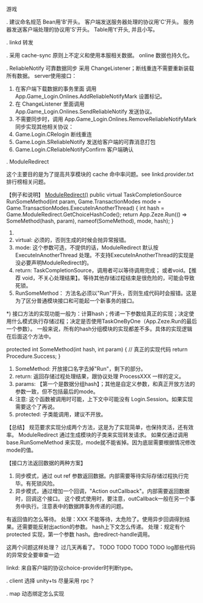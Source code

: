 
游戏

. 建议命名规范
  Bean用'B'开头。
  客户端发送服务器处理的协议用'C'开头。
  服务器发送客户端处理的协议用'S'开头。
  Table用't'开头, 并且小写。

. linkd 转发

. 采用 cache-sync
  原则上不定义和使用本服相关数据。
  online 数据也持久化。

. ReliableNotify 可靠数据同步
  采用 ChangeListener；断线重连不需要重新装载所有数据。
  server使用接口：
  1) 在客户端下载数据的事务里面 调用 App.Game_Login.Onlines.AddReliableNotifyMark 设置标记。
  2) 在 ChangeListener 里面调用 App.Game_Login.Onlines.SendReliableNotify 发送协议。
  3) 不需要同步时，调用 App.Game_Login.Onlines.RemoveReliableNotifyMark
  同步实现其他相关协议：
  1) Game.Login.CRelogin 断线重连
  2) Game.Login.SReliableNotify 发送给客户端的可靠消息打包
  3) Game.Login.CReliableNotifyConfirm 客户端确认

. ModuleRedirect

  这个主要目的是为了提高共享模块的 cache 命中率问题。see linkd.provider.txt 排行榜相关问题。

  【例子和说明】
  [ModuleRedirect()]
  public virtual TaskCompletionSource<int> RunSomeMethod(int param, Game.TransactionModes mode = Game.TransactionModes.ExecuteInAnotherThread)
  {
    int hash = Game.ModuleRedirect.GetChoiceHashCode();
    return App.Zeze.Run(() => SomeMethod(hash, param), nameof(SomeMethod), mode, hash);
  }
  1) [ModuleRedirect()]: 注解声明，表明需要转发支持，去掉就不会被转发。
  2) virtual:            必须的，否则生成的时候会抛异常报错。
  3) mode:               这个参数可选，不提供的话，ModuleRedirect 默认按 ExecuteInAnotherThread 处理。不支持ExecuteInAnotherThread的实现是没必要声明ModuleRedirect的。
  4) return:             TaskCompletionSource<int>，调用者可以等待调用完成； 或者void。【推荐 void，不关心处理结果】。等待其他存储过程结束是很危险的，可能会导致死锁。
  5) RunSomeMethod：     方法名必须以"Run"开头，否则生成代码时会报错。这是为了区分普通模块接口和可能起一个新事务的接口。

  *) 接口方法的实现功能一般为：计算hash；传递一下参数给真正的实现；决定使用什么模式执行存储过程；决定是否使用TaskOneByOne（App.Zeze.Run的最后一个参数）。
     一般来说，所有的hash分组模块的实现都差不多。具体的实现逻辑在后面这个方法中。

  protected int SomeMethod(int hash, int param)
  {
    // 真正的实现代码
    return Procedure.Success;
  }
  1) SomeMethod: 开放接口名字去掉"Run"，剩下的部分。
  2) return:     返回存储过程处理结果，跟协议处理 ProcessXXX 一样的定义。
  3) params:    【第一个是数据分组hash】；其他是自定义参数，和真正开放方法的参数一致，但不包括最后的mode。
  4) 注意:       这个函数被调用时可能，上下文中可能没有 Login.Session。如果实现需要这个了再说。
  5) protected:  子类能调用，建议不开放。

  【总结】
   规范要求实现分成两个方法，这是为了实现简单，也保持灵活，还有效率。
   ModuleRedirect 通过生成模块的子类来实现转发请求。
   如果仅通过调用 base.RunSomeMethod 来实现，mode就不能省掉。因为底层需要根据情况修改mode的值。

   【接口方法返回数据的两种方案】
   1) 同步模式，通过 out ref 参数返回数据。内部需要等待实际存储过程执行完毕。有死锁风险。
   2) 异步模式，通过增加一个回调，"Action<int> outCallback"。内部需要返回数据时，回调这个接口。
      这个模式使用时，要注意，outCallback一般在另一个事务中执行。注意表中的数据跨事务传递的问题。

有返回值的怎么等待。
   处理：XXX 不能等待，太危险了。使用异步回调得到结果。还需要能反射出action的参数。
hash上下文怎么传递。
   处理：规定有个 protected 实现，第一个参数 hash。由redirect-handle调用。

这两个问题这样处理？
过几天再看了。
TODO TODO TODO TODO log那些代码的异常安全要审查一边

linkd: 来自客户端的协议choice-provider时判断type。

. client 选择 unity+ts
  尽量采用 rpc？

. map 动态绑定怎么实现
